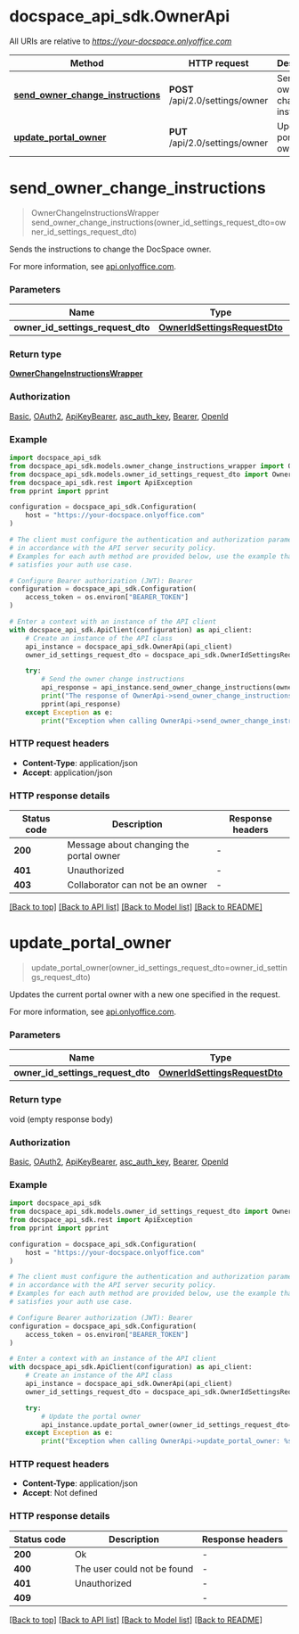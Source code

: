 # docspace_api_sdk.OwnerApi

All URIs are relative to *https://your-docspace.onlyoffice.com*

Method | HTTP request | Description
------------- | ------------- | -------------
[**send_owner_change_instructions**](#send_owner_change_instructions) | **POST** /api/2.0/settings/owner | Send the owner change instructions
[**update_portal_owner**](#update_portal_owner) | **PUT** /api/2.0/settings/owner | Update the portal owner


# **send_owner_change_instructions**
> OwnerChangeInstructionsWrapper send_owner_change_instructions(owner_id_settings_request_dto=owner_id_settings_request_dto)

Sends the instructions to change the DocSpace owner.

For more information, see [api.onlyoffice.com]().

### Parameters


Name | Type | Description  | Notes
------------- | ------------- | ------------- | -------------
 **owner_id_settings_request_dto** | [**OwnerIdSettingsRequestDto**](OwnerIdSettingsRequestDto.md)|  | [optional] 

### Return type

[**OwnerChangeInstructionsWrapper**](OwnerChangeInstructionsWrapper.md)

### Authorization

[Basic](../README.md#Basic), [OAuth2](../README.md#OAuth2), [ApiKeyBearer](../README.md#ApiKeyBearer), [asc_auth_key](../README.md#asc_auth_key), [Bearer](../README.md#Bearer), [OpenId](../README.md#OpenId)

### Example


```python
import docspace_api_sdk
from docspace_api_sdk.models.owner_change_instructions_wrapper import OwnerChangeInstructionsWrapper
from docspace_api_sdk.models.owner_id_settings_request_dto import OwnerIdSettingsRequestDto
from docspace_api_sdk.rest import ApiException
from pprint import pprint

configuration = docspace_api_sdk.Configuration(
    host = "https://your-docspace.onlyoffice.com"
)

# The client must configure the authentication and authorization parameters
# in accordance with the API server security policy.
# Examples for each auth method are provided below, use the example that
# satisfies your auth use case.

# Configure Bearer authorization (JWT): Bearer
configuration = docspace_api_sdk.Configuration(
    access_token = os.environ["BEARER_TOKEN"]
)

# Enter a context with an instance of the API client
with docspace_api_sdk.ApiClient(configuration) as api_client:
    # Create an instance of the API class
    api_instance = docspace_api_sdk.OwnerApi(api_client)
    owner_id_settings_request_dto = docspace_api_sdk.OwnerIdSettingsRequestDto() # OwnerIdSettingsRequestDto |  (optional)

    try:
        # Send the owner change instructions
        api_response = api_instance.send_owner_change_instructions(owner_id_settings_request_dto=owner_id_settings_request_dto)
        print("The response of OwnerApi->send_owner_change_instructions:\n")
        pprint(api_response)
    except Exception as e:
        print("Exception when calling OwnerApi->send_owner_change_instructions: %s\n" % e)
```



### HTTP request headers

 - **Content-Type**: application/json
 - **Accept**: application/json


### HTTP response details

| Status code | Description | Response headers |
|-------------|-------------|------------------|
**200** | Message about changing the portal owner |  -  |
**401** | Unauthorized |  -  |
**403** | Collaborator can not be an owner |  -  |

[[Back to top]](#) [[Back to API list]](../README.md#documentation-for-api-endpoints) [[Back to Model list]](../README.md#documentation-for-models) [[Back to README]](../README.md)

# **update_portal_owner**
> update_portal_owner(owner_id_settings_request_dto=owner_id_settings_request_dto)

Updates the current portal owner with a new one specified in the request.

For more information, see [api.onlyoffice.com]().

### Parameters


Name | Type | Description  | Notes
------------- | ------------- | ------------- | -------------
 **owner_id_settings_request_dto** | [**OwnerIdSettingsRequestDto**](OwnerIdSettingsRequestDto.md)|  | [optional] 

### Return type

void (empty response body)

### Authorization

[Basic](../README.md#Basic), [OAuth2](../README.md#OAuth2), [ApiKeyBearer](../README.md#ApiKeyBearer), [asc_auth_key](../README.md#asc_auth_key), [Bearer](../README.md#Bearer), [OpenId](../README.md#OpenId)

### Example


```python
import docspace_api_sdk
from docspace_api_sdk.models.owner_id_settings_request_dto import OwnerIdSettingsRequestDto
from docspace_api_sdk.rest import ApiException
from pprint import pprint

configuration = docspace_api_sdk.Configuration(
    host = "https://your-docspace.onlyoffice.com"
)

# The client must configure the authentication and authorization parameters
# in accordance with the API server security policy.
# Examples for each auth method are provided below, use the example that
# satisfies your auth use case.

# Configure Bearer authorization (JWT): Bearer
configuration = docspace_api_sdk.Configuration(
    access_token = os.environ["BEARER_TOKEN"]
)

# Enter a context with an instance of the API client
with docspace_api_sdk.ApiClient(configuration) as api_client:
    # Create an instance of the API class
    api_instance = docspace_api_sdk.OwnerApi(api_client)
    owner_id_settings_request_dto = docspace_api_sdk.OwnerIdSettingsRequestDto() # OwnerIdSettingsRequestDto |  (optional)

    try:
        # Update the portal owner
        api_instance.update_portal_owner(owner_id_settings_request_dto=owner_id_settings_request_dto)
    except Exception as e:
        print("Exception when calling OwnerApi->update_portal_owner: %s\n" % e)
```



### HTTP request headers

 - **Content-Type**: application/json
 - **Accept**: Not defined


### HTTP response details

| Status code | Description | Response headers |
|-------------|-------------|------------------|
**200** | Ok |  -  |
**400** | The user could not be found |  -  |
**401** | Unauthorized |  -  |
**409** |  |  -  |

[[Back to top]](#) [[Back to API list]](../README.md#documentation-for-api-endpoints) [[Back to Model list]](../README.md#documentation-for-models) [[Back to README]](../README.md)

